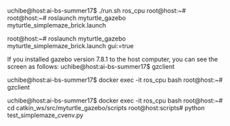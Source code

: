 uchibe@host:ai-bs-summer17$ ./run.sh ros_cpu
root@host:~# 
root@host:~# roslaunch myturtle_gazebo myturtle_simplemaze_brick.launch

root@host:~# roslaunch myturtle_gazebo myturtle_simplemaze_brick.launch gui:=true

If you installed gazebo version 7.8.1 to the host computer, you can see the screen as follows:
uchibe@host:ai-bs-summer17$ gzclient

uchibe@host:ai-bs-summer17$ docker exec -it ros_cpu bash
root@host:~# gzclient

uchibe@host:ai-bs-summer17$ docker exec -it ros_cpu bash
root@host:~# cd catkin_ws/src/myturtle_gazebo/scripts
root@host:scripts# python test_simplemaze_cvenv.py
